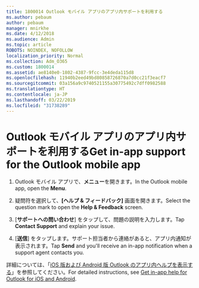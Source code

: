 ```yaml
---
title: 1800014 Outlook モバイル アプリのアプリ内サポートを利用する
ms.author: pebaum
author: pebaum
manager: mnirkhe
ms.date: 4/12/2018
ms.audience: Admin
ms.topic: article
ROBOTS: NOINDEX, NOFOLLOW
localization_priority: Normal
ms.collection: Adm_O365
ms.custom: 1800014
ms.assetid: ae8140e0-1802-4387-9fcc-3e4deda115d8
ms.openlocfilehash: 11940b2eed49bd80858726870a7d0cc21f3eacf7
ms.sourcegitcommit: 03a156a9c9740521155a30775492c7dff0982588
ms.translationtype: HT
ms.contentlocale: ja-JP
ms.lasthandoff: 03/22/2019
ms.locfileid: "31738289"
---
```

# <a name="get-in-app-support-for-the-outlook-mobile-app"></a><span data-ttu-id="b5338-102">Outlook モバイル アプリのアプリ内サポートを利用する</span><span class="sxs-lookup"><span data-stu-id="b5338-102">Get in-app support for the Outlook mobile app</span></span>

1. <span data-ttu-id="b5338-103">Outlook モバイル アプリで、**メニュー**を開きます。</span><span class="sxs-lookup"><span data-stu-id="b5338-103">In the Outlook mobile app, open the **Menu**.</span></span>
    
2. <span data-ttu-id="b5338-104">疑問符を選択して、**[ヘルプ &amp; フィードバック]** 画面を開きます。</span><span class="sxs-lookup"><span data-stu-id="b5338-104">Select the question mark to open the **Help &amp; Feedback** screen.</span></span> 
    
3. <span data-ttu-id="b5338-105">[**サポートへの問い合わせ**] をタップして、問題の説明を入力します。</span><span class="sxs-lookup"><span data-stu-id="b5338-105">Tap **Contact Support** and explain your issue.</span></span> 
    
4. <span data-ttu-id="b5338-106">[**送信**] をタップします。サポート担当者から連絡があると、アプリ内通知が表示されます。</span><span class="sxs-lookup"><span data-stu-id="b5338-106">Tap **Send** and you'll receive an in-app notification when a support agent contacts you.</span></span> 
    
<span data-ttu-id="b5338-107">詳細については、「[iOS 版および Android 版 Outlook のアプリ内ヘルプを表示する](https://support.office.com/article/218a22d1-9fa5-4889-b689-de1c63493243.aspx#ID0EAABAAA=Contact_Support)」を参照してください。</span><span class="sxs-lookup"><span data-stu-id="b5338-107">For detailed instructions, see [Get in-app help for Outlook for iOS and Android](https://support.office.com/article/218a22d1-9fa5-4889-b689-de1c63493243.aspx#ID0EAABAAA=Contact_Support).</span></span>
